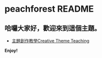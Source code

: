# peachforest README

## 哈囉大家好，歡迎來到這個主題。

* [主題創作教學Creative Theme Teaching](https://hackmd.io/@BHI_Z94XTEGckxeXRqHaqQ/weiting)


**Enjoy!**

